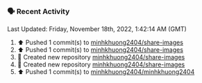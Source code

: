 ### 🗣 Recent Activity

<!--RECENT_ACTIVITY:last_update-->
Last Updated: Friday, November 18th, 2022, 1:42:14 AM (GMT)
<!--RECENT_ACTIVITY:last_update_end-->
<!--RECENT_ACTIVITY:start-->
1. ⬆️ Pushed 1 commit(s) to [minhkhuong2404/share-images](https://github.com/minhkhuong2404/share-images)
2. ⬆️ Pushed 1 commit(s) to [minhkhuong2404/share-images](https://github.com/minhkhuong2404/share-images)
3. 📔 Created new repository [minhkhuong2404/share-images](https://github.com/minhkhuong2404/share-images)
4. 📔 Created new repository [minhkhuong2404/share-images](https://github.com/minhkhuong2404/share-images)
5. ⬆️ Pushed 1 commit(s) to [minhkhuong2404/minhkhuong2404](https://github.com/minhkhuong2404/minhkhuong2404)
<!--RECENT_ACTIVITY:end-->
